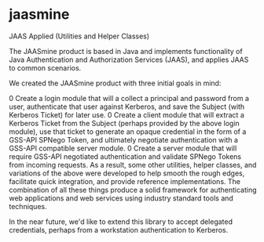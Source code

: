 jaasmine
========

JAAS Applied (Utilities and Helper Classes)

The JAASmine product is based in Java and implements functionality of Java Authentication and Authorization Services (JAAS), and applies JAAS to common scenarios.

We created the JAASmine product with three initial goals in mind:

 0 Create a login module that will a collect a principal and password from a user, authenticate that user against Kerberos, and save the Subject (with Kerberos Ticket) for later use.
 0 Create a client module that will extract a Kerberos Ticket from the Subject (perhaps provided by the above login module), use that ticket to generate an opaque credential in the form of a GSS-API SPNego Token, and ultimately negotiate authentication with a GSS-API compatible server module.
 0 Create a server module that will require GSS-API negotiated authentication and validate SPNego Tokens from incoming requests. 
As a result, some other utilities, helper classes, and variations of the above were developed to help smooth the rough edges, facilitate quick integration, and provide reference implementations. The combination of all these things produce a solid framework for authenticating web applications and web services using industry standard tools and techniques.

In the near future, we'd like to extend this library to accept delegated credentials, perhaps from a workstation authentication to Kerberos.
